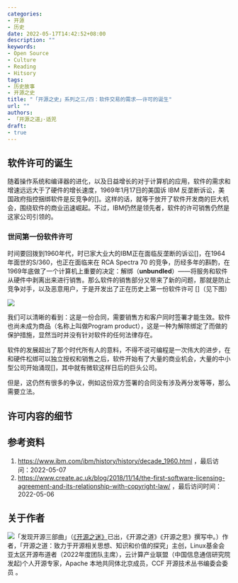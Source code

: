 ```yaml
---
categories:
- 开源
- 历史
date: 2022-05-17T14:42:52+08:00
description: ""
keywords:
- Open Source
- Culture
- Reading
- Hitsory
tags:
- 历史故事
- 开源之史
title: "「开源之史」系列之三/四：软件交易的需求——许可的诞生"
url: ""
authors:
- 「开源之道」·适兕
draft: 
- true
---
```


## 软件许可的诞生

随着操作系统和编译器的进化，以及日益增长的对于计算机的应用，软件的需求和增速远远大于了硬件的增长速度，1969年1月17日的美国诉 IBM 反垄断诉讼，美国政府指控捆绑软件是反竞争的[]。这样的话，就等于放开了软件开发商的巨大机会，围绕软件的商业迅速崛起。不过，IBM仍然是领先者，软件的许可销售仍然是这家公司引领的。

### 世间第一份软件许可

时间要回拨到1960年代，时已家大业大的IBM正在面临反垄断的诉讼[]，在1964年面世的S/360，也正在面临来在 RCA Spectra 70 的竞争，历经多年的斟酌，在1969年底做了一个计算机上重要的决定：解绑（**unbundled**）——将服务和软件从硬件中剥离出来进行销售。那么软件的销售部分又带来了新的问题，那就是防止竞争对手，以及恶意用户，于是开发出了正在历史上第一份软件许可 []（见下图）

![](https://www.create.ac.uk/wp-content/uploads/2018/11/Software-Agreement-Screen-Shot-221x300.png)

我们可以清晰的看到：这是一份合同，需要销售方和客户同时签署才能生效。软件也尚未成为商品（名称上叫做Program product），这是一种为解除绑定了而做的保护措施，显然当时并没有针对软件的任何法律存在。

软件的发展超出了那个时代所有人的意料，不得不说可编程是一次伟大的进步，在和硬件松绑可以独立授权和销售之后，软件开始有了大量的商业机会，大量的中小型公司开始涌现[]，其中就有微软这样日后的巨头公司。

但是，这仍然有很多的争议，例如这份双方签署的合同没有涉及再分发等等，那么需要立法。

## 许可内容的细节



## 参考资料

1. https://www.ibm.com/ibm/history/history/decade_1960.html ，最后访问：2022-05-07
2. https://www.create.ac.uk/blog/2018/11/14/the-first-software-licensing-agreement-and-its-relationship-with-copyright-law/ ，最后访问时间：2022-05-06

## 关于作者

![](/public/kuosi-face-of-os.png)「发现开源三部曲」（[《开源之迷》](posts/book-of-open-source/the-fascinating-of-open-source/)已出，《开源之道》《开源之思》撰写中。）作者，「开源之道：致力于开源相关思想、知识和价值的探究」主创，Linux基金会亚太区开源布道者（2022年度团队主席），云计算产业联盟（中国信息通信研究院发起)个人开源专家，Apache 本地共同体北京成员，CCF 开源技术丛书编委会委员 。
